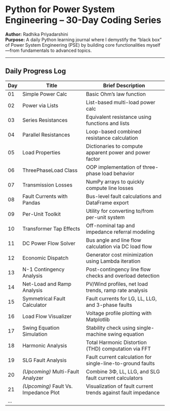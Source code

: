 # Python for Power System Engineering – 30-Day Coding Series

**Author:** Radhika Priyadarshini  
**Purpose:** A daily Python learning journal where I demystify the “black box” of Power System Engineering (PSE) by building core functionalities myself—from fundamentals to advanced topics.

---

##  Daily Progress Log

| Day | Title                                    | Brief Description                                               |
|-----|------------------------------------------|-----------------------------------------------------------------|
| 01  | Simple Power Calc                        | Basic Ohm’s law function                                        |
| 02  | Power via Lists                          | List-based multi-load power calc                                |
| 03  | Series Resistances                       | Equivalent resistance using functions and lists                 |
| 04  | Parallel Resistances                     | Loop-based combined resistance calculation                      |
| 05  | Load Properties                          | Dictionaries to compute apparent power and power factor         |
| 06  | ThreePhaseLoad Class                     | OOP implementation of three-phase load behavior                 |
| 07  | Transmission Losses                      | NumPy arrays to quickly compute line losses                     |
| 08  | Fault Currents with Pandas               | Bus-level fault calculations and DataFrame export               |
| 09  | Per-Unit Toolkit                         | Utility for converting to/from per-unit system                  |
| 10  | Transformer Tap Effects                  | Off-nominal tap and impedance referral modeling                 |
| 11  | DC Power Flow Solver                     | Bus angle and line flow calculation via DC load flow           |
| 12  | Economic Dispatch                        | Generator cost minimization using Lambda iteration              |
| 13  | N-1 Contingency Analysis                 | Post-contingency line flow checks and overload detection        |
| 14  | Net-Load and Ramp Analysis               | PV/Wind profiles, net load trends, ramp rate analysis           |
| 15  | Symmetrical Fault Calculator             | Fault currents for LG, LL, LLG, and 3-phase faults              |
| 16  | Load Flow Visualizer                     | Voltage profile plotting with Matplotlib                        |
| 17  | Swing Equation Simulation                | Stability check using single-machine swing equation             |
| 18  | Harmonic Analysis                        | Total Harmonic Distortion (THD) computation via FFT             |
| 19  | SLG Fault Analysis                       | Fault current calculation for single-line-to-ground faults      |
| 20  | *(Upcoming)* Multi-Fault Analyzer        | Combine 3Φ, LL, LLG, and SLG fault current calculators          |
| 21  | *(Upcoming)* Fault Vs. Impedance Plot    | Visualization of fault current trends against fault impedance   |
| ... |          |                               |


